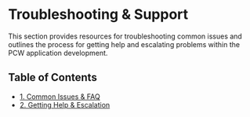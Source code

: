 # Troubleshooting & Support

This section provides resources for troubleshooting common issues and outlines the process for getting help and escalating problems within the PCW application development.

## Table of Contents

*   [1. Common Issues & FAQ](./01_common_issues_faq.md)
*   [2. Getting Help & Escalation](./02_getting_help_escalation.md)

